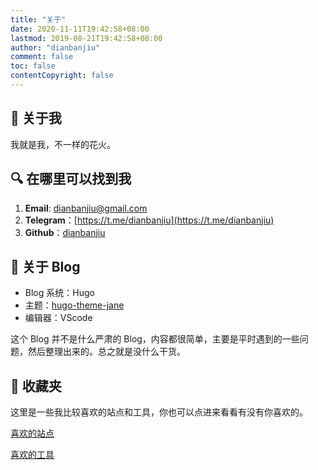 ```yaml
---
title: "关于"
date: 2020-11-11T19:42:58+08:00
lastmod: 2019-08-21T19:42:58+08:00
author: "dianbanjiu"
comment: false
toc: false
contentCopyright: false
---
```


## 🌝 关于我
我就是我，不一样的花火。  

## 🔍 在哪里可以找到我
1. **Email**: dianbanjiu@gmail.com  
2. **Telegram**：[https://t.me/dianbanjiu](https://t.me/dianbanjiu)  
3. **Github**：[dianbanjiu](https://github.com/dianbanjiu)  


## 🌚 关于 Blog
- Blog 系统：Hugo  
- 主题：[hugo-theme-jane](https://github.com/xianmin/hugo-theme-jane)  
- 编辑器：VScode  

这个 Blog 并不是什么严肃的 Blog，内容都很简单，主要是平时遇到的一些问题，然后整理出来的。总之就是没什么干货。  

## 🤩 收藏夹
这里是一些我比较喜欢的站点和工具，你也可以点进来看看有没有你喜欢的。  

[喜欢的站点](https://www.dianbanjiu.com/favorite/websites)  

[喜欢的工具](https://www.dianbanjiu.com/favorite/tools)  
